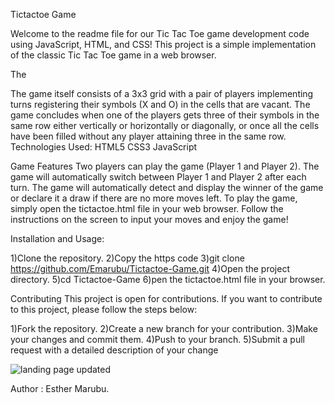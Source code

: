 Tictactoe Game


Welcome to the readme file for our Tic Tac Toe game development code using JavaScript, HTML, and CSS! This project is a simple implementation of the classic Tic Tac Toe game in a web browser.

The 


The game itself consists of a 3x3 grid with a pair of players implementing turns registering their symbols (X and O) in the cells that are vacant. The game concludes when one of the players gets three of their symbols in the same row either vertically or horizontally or diagonally, or once all the cells have been filled without any player attaining three in the same row.
Technologies Used:
HTML5
CSS3
JavaScript

Game Features
Two players can play the game (Player 1 and Player 2).
The game will automatically switch between Player 1 and Player 2 after each turn.
The game will automatically detect and display the winner of the game or declare it a draw if there are no more moves left.
To play the game, simply open the tictactoe.html file in your web browser. Follow the instructions on the screen to input your moves and enjoy the game!

Installation and Usage:

1)Clone the repository.
2)Copy the https code
3)git clone https://github.com/Emarubu/Tictactoe-Game.git
4)Open the project directory.
5)cd Tictactoe-Game
6)pen the tictactoe.html file in your browser.
  
Contributing
This project is open for contributions. If you want to contribute to this project, please follow the steps below:

1)Fork the repository.
2)Create a new branch for your contribution.
3)Make your changes and commit them.
4)Push to your branch.
5)Submit a pull request with a detailed description of your change


![landing page updated](https://user-images.githubusercontent.com/107046384/231735862-19bd2abc-0317-40d5-9855-f307fe2fff90.png)



Author : Esther Marubu.
